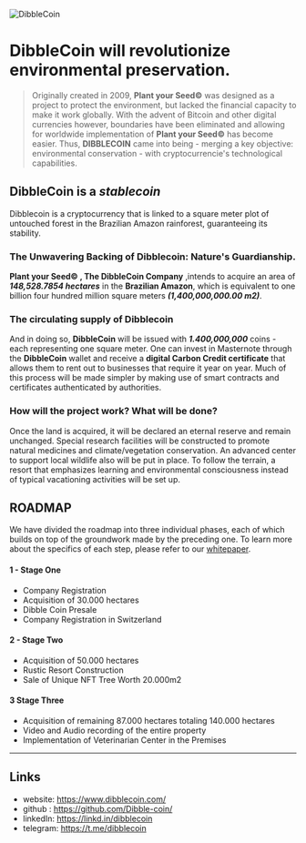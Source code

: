  ![DibbleCoin](https://avatars.githubusercontent.com/u/127641386?s=200&v=4) 



# **DibbleCoin** will revolutionize environmental preservation.

> Originally created in 2009, **Plant your Seed&copy;** was designed as a project to protect the environment, but lacked the financial capacity to make it work globally. With the advent of Bitcoin and other digital currencies however, boundaries have been eliminated and allowing for worldwide implementation of **Plant your Seed&copy;** has become easier. Thus, **DIBBLECOIN** came into being - merging a key objective: environmental conservation - with cryptocurrencie's technological capabilities.


## DibbleCoin is a *stablecoin*
Dibblecoin is a cryptocurrency that is linked to a square meter plot of untouched forest in the Brazilian Amazon rainforest, guaranteeing its stability.

### The Unwavering Backing of Dibblecoin: Nature's Guardianship.

**Plant your Seed&copy; , The DibbleCoin Company** ,intends to acquire an area of ***148,528.7854 hectares*** in the **Brazilian Amazon**, which is equivalent to one billion four hundred million square meters ***(1,400,000,000.00 m2)***. 

### The circulating supply of Dibblecoin
And in doing so, **DibbleCoin** will be issued with ***1.400,000,000*** coins - each representing one square meter. One can invest in Masternote through the **DibbleCoin** wallet and receive a **digital Carbon Credit certificate** that allows them to rent out to businesses that require it year on year. Much of this process will be made simpler by making use of smart contracts and certificates authenticated by authorities.

### How will the project work? What will be done? 
Once the land is acquired, it will be declared an eternal reserve and remain unchanged. Special research facilities will be constructed to promote natural medicines and climate/vegetation conservation. An advanced center to support local wildlife also will be put in place. To follow the terrain, a resort that emphasizes learning and environmental consciousness instead of typical vacationing activities will be set up.

## ROADMAP

We have divided the roadmap into three individual phases, each of which builds on top of the groundwork made by the preceding one. To learn more about the specifics of each step, please refer to our [whitepaper](https://dibblecoin.gitbook.io/dibblecoin-english-whitepaper/).


#### 1 - Stage One

* Company Registration
* Acquisition of 30.000 hectares
* Dibble Coin Presale
* Company Registration in Switzerland

#### 2 - Stage Two

* Acquisition of 50.000 hectares
* Rustic Resort Construction
* Sale of Unique NFT Tree Worth 20.000m2

#### 3 Stage Three

* Acquisition of remaining 87.000 hectares totaling 140.000 hectares
* Video and Audio recording of the entire property
* Implementation of Veterinarian Center in the Premises


--------

## Links

+ website: https://www.dibblecoin.com/
+ github : https://github.com/Dibble-coin/
+ linkedIn: https://linkd.in/dibblecoin
+ telegram: https://t.me/dibblecoin

